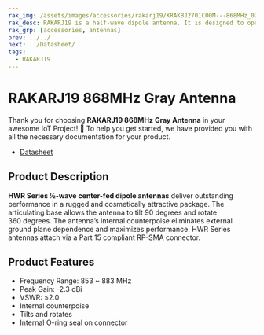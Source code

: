 ```yaml
---
rak_img: /assets/images/accessories/rakarj19/KRAKBJ2701C00M---868MHz_02.png
rak_desc: RAKARJ19 is a half-wave dipole antenna. It is designed to operate from 853MHz~883MHz and a center frequency of 916MHz with a VSWR ≤2.0 and a maximum gain of 2.3dBi. It can be tilted up to 90° and be rotated at 360°.
rak_grp: [accessories, antennas]
prev: ../../
next: ../Datasheet/
tags: 
  - RAKARJ19
---
```


# RAKARJ19 868MHz Gray Antenna

Thank you for choosing **RAKARJ19 868MHz Gray Antenna** in your awesome IoT Project! 🎉 To help you get started, we have provided you with all the necessary documentation for your product.

* [Datasheet](../Datasheet/)

## Product Description

**HWR Series ½-wave center-fed dipole antennas** deliver outstanding performance in a rugged and cosmetically attractive package. The articulating base allows the antenna to tilt 90&nbsp;degrees and rotate 360&nbsp;degrees. The antenna’s internal counterpoise eliminates external ground plane dependence and maximizes performance. HWR Series antennas attach via a Part 15 compliant RP-SMA connector.

## Product Features

- Frequency Range: 853 ~ 883&nbsp;MHz
- Peak Gain: -2.3&nbsp;dBi
- VSWR: ≤2.0
- Internal counterpoise
- Tilts and rotates
- Internal O-ring seal on connector

